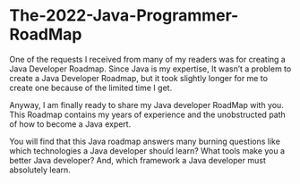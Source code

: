 # The-2022-Java-Programmer-RoadMap
One of the requests I received from many of my readers was for creating a Java Developer Roadmap. Since Java is my expertise, It wasn’t a problem to create a Java Developer Roadmap, but it took slightly longer for me to create one because of the limited time I get.

Anyway, I am finally ready to share my Java developer RoadMap with you. This Roadmap contains my years of experience and the unobstructed path of how to become a Java expert.


You will find that this Java roadmap answers many burning questions like which technologies a Java developer should learn? What tools make you a better Java developer? And, which framework a Java developer must absolutely learn.
